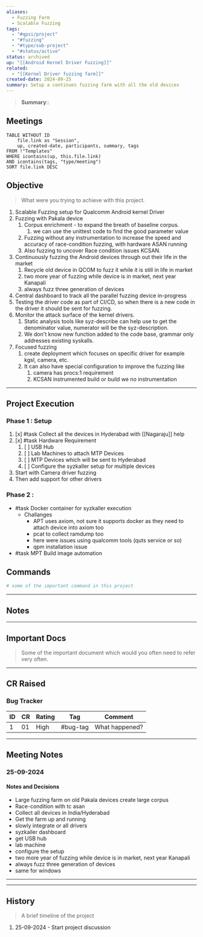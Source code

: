 ```yaml
---
aliases:
  - Fuzzing Farm
  - Scalable Fuzzing
tags:
  - "#qpsi/project"
  - "#fuzzing"
  - "#type/sub-project"
  - "#status/active"
status: archived
up: "[[Android Kernel Driver Fuzzing]]"
related:
  - "[[Kernel Driver fuzzing farm]]"
created-date: 2024-09-25
summary: Setup a continues fuzzing farm with all the old devices
---
```


> **Summary**:: 


## Meetings

```dataview
TABLE WITHOUT ID
	file.link as "Session",
	up, created-date, participants, summary, tags
FROM !"Templates"
WHERE icontains(up, this.file.link)
AND icontains(tags, "type/meeting")
SORT file.link DESC
```

## Objective

> What were you trying to achieve with this project.

1. Scalable Fuzzing setup for Qualcomm Android kernel Driver
2. Fuzzing with Pakala device 
	1. Corpus enrichment - to expand the breath of baseline corpus.
		1. we can use the unittest code to find the good parameter value
	2. Fuzzing without any instrumentation to increase the speed and accuracy of race-condition fuzzing, with hardware ASAN running
	3. Also fuzzing to uncover Race condition issues KCSAN.
3. Continuously fuzzing the Android devices through out their life in the market
	1. Recycle old device in QCOM to fuzz it while it is still in life in market
	2. two more year of fuzzing while device is in market, next year Kanapali
	3. always fuzz three generation of devices
4. Central dashboard to track all the parallel fuzzing device in-progress
5. Testing the driver code as part of CI/CD, so when there is a new code in the driver it should be sent for fuzzing.
6. Monitor the attack surface of the kernel drivers.
	1. Static analysis tools like syz-describe can help use to get the denominator value, numerator will be the syz-description.
	2. We don't know new function added to the code base, grammar only addresses existing syskalls.
7. Focused fuzzing
	1. create deployment which focuses on specific driver for example kgsl, camera, etc.
	2. It can also have special configuration to improve the fuzzing like
		1. camera has procs:1 requirement
		2. KCSAN instrumented build or build we no instrumentation
---

## Project Execution

### Phase 1 : Setup

1. [x] #task Collect all the devices in Hyderabad with [[Nagaraju]] help
2. [x] #task Hardware Requirement
	1. [ ] USB Hub
	2. [ ] Lab Machines to attach MTP Devices
	3. [ ] MTP Devices which will be sent to Hyderabad
	4. [ ] Configure the syzkaller setup for multiple devices
3. Start with Camera driver fuzzing
4. Then add support for other drivers

### Phase 2 : 
- #task Docker container for syzkaller execution 
	- Challanges
		- APT uses axiom, not sure it supports docker as they need to attach device into axiom too
		- pcat to collect ramdump too
		- here were issues using qualcomm tools (quts service or so)
		- qpm installation issue
- #task MPT Build image automation 

## Commands

```bash
# some of the important command in this project
```
---

## Notes

---

## Important Docs
> Some of the important document which would you often need to refer very often.

---

## CR Raised

### Bug Tracker

| ID | CR | Rating | Tag | Comment |
|---|---|---|---|---|
| 1 | 01 | High | #bug-tag| What happened?|

---

## Meeting Notes

### 25-09-2024

#### Notes and Decisions

- Large fuzzing farm on old Pakala devices create large corpus
- Race-condition with tc asan
- Collect all devices in India/Hyderabad
- Get the farm up and running
- slowly integrate or all drivers
- syzkaller dashboard
- get USB hub
- lab machine
- configure the setup
- two more year of fuzzing while device is in market, next year Kanapali
- always fuzz three generation of devices
- same for windows

---
---

## History

> A brief timeline of the project

1. 25-09-2024 - Start project discussion